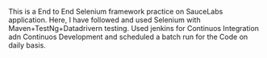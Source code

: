 This is a End to End Selenium framework practice on SauceLabs application.
Here, I have followed and used Selenium with Maven+TestNg+Datadrivern testing.
Used jenkins for Continuos Integration adn Continuos Development and scheduled a batch run for the Code on daily basis.
